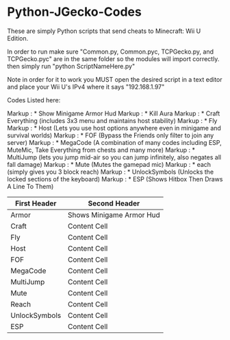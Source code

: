 # Python-JGecko-Codes
These are simply Python scripts that send cheats to Minecraft: Wii U Edition.

In order to run make sure "Common.py, Common.pyc, TCPGecko.py, and TCPGecko.pyc" are in the same folder so the modules will import correctly.
then simply run "python ScriptNameHere.py"

Note in order for it to work you MUST open the desired script in a text editor and place your Wii U's IPv4 where it says "192.168.1.97"

Codes Listed here:

Markup : * Show Minigame Armor Hud
Markup : * Kill Aura
Markup : * Craft Everything (includes 3x3 menu and maintains host stability)
Markup : * Fly
Markup : * Host (Lets you use host options anywhere even in minigame and survival worlds)
Markup : * FOF (Bypass the Friends only filter to join any server)
Markup : * MegaCode (A combination of many codes including ESP, MuteMic, Take Everything from chests and many more)
Markup : * MultiJump (lets you jump mid-air so you can jump infinitely, also negates all fall damage)
Markup : * Mute (Mutes the gamepad mic)
Markup : * each (simply gives you 3 block reach)
Markup : * UnlockSymbols (Unlocks the locked sections of the keyboard)
Markup : * ESP (Shows Hitbox Then Draws A Line To Them)
 
 First Header  | Second Header
------------- | -------------
Armor  | Shows Minigame Armor Hud
Craft  | Content Cell
Fly  | Content Cell
Host  | Content Cell
FOF  | Content Cell
MegaCode  | Content Cell
MultiJump  | Content Cell
Mute  | Content Cell
Reach  | Content Cell
UnlockSymbols  | Content Cell
ESP  | Content Cell
